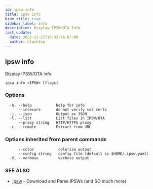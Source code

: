 ```yaml
---
id: ipsw-info
title: ipsw info
hide_title: true
sidebar_label: info
description: Display IPSW/OTA Info
last_update:
  date: 2022-11-23T16:33:46-07:00
  author: blacktop
---
```

## ipsw info

Display IPSW/OTA Info

```
ipsw info <IPSW> [flags]
```

### Options

```
  -h, --help           help for info
      --insecure       do not verify ssl certs
  -j, --json           Output as JSON
  -l, --list           List files in IPSW/OTA
      --proxy string   HTTP/HTTPS proxy
  -r, --remote         Extract from URL
```

### Options inherited from parent commands

```
      --color           colorize output
      --config string   config file (default is $HOME/.ipsw.yaml)
  -V, --verbose         verbose output
```

### SEE ALSO

* [ipsw](/docs/cli/info/ipsw)	 - Download and Parse IPSWs (and SO much more)

